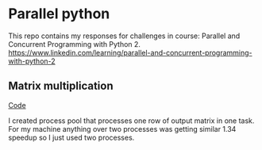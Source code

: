 # Parallel python

This repo contains my responses for challenges in course: Parallel and Concurrent Programming with Python 2.
https://www.linkedin.com/learning/parallel-and-concurrent-programming-with-python-2

## Matrix multiplication

[Code](./matrix_multiplication.py)

I created process pool that processes one row of output matrix in one task. For my machine anything over two processes was getting similar 1.34 speedup so I just used two processes.